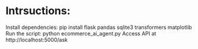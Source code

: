 # Intrsuctions:
Install dependencies: pip install flask pandas sqlite3 transformers matplotlib
Run the script: python ecommerce_ai_agent.py
Access API at http://localhost:5000/ask
